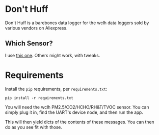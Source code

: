 # Don't Huff

Don't Huff is a barebones data logger for the wclh data loggers sold by various
vendors on Aliexpress.

## Which Sensor?

I use [this one](https://www.aliexpress.com/item/Data-export-S8-M5S-CO2-Sensor-Formaldehyde-PM2-5-detector-PM2-5-dust-haze-Laser-sensor/32792713734.html). Others might work, with tweaks.

# Requirements

Install the `pip` requirements, per `requirements.txt`:

```
pip install -r requirements.txt
```

You will need the wclh PM2.5/CO2/HCHO/RH&T/TVOC sensor. You can simply plug it
in, find the UART's device node, and then run the app.

This will then yield dicts of the contents of these messages. You can then do
as you see fit with those.

